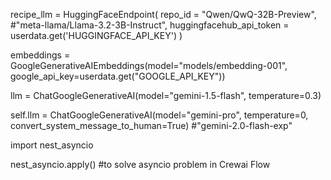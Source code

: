 recipe_llm = HuggingFaceEndpoint(
    repo_id = "Qwen/QwQ-32B-Preview", #"meta-llama/Llama-3.2-3B-Instruct",
    huggingfacehub_api_token = userdata.get('HUGGINGFACE_API_KEY')
)
 
embeddings = GoogleGenerativeAIEmbeddings(model="models/embedding-001",
                          google_api_key=userdata.get("GOOGLE_API_KEY"))
                          
llm = ChatGoogleGenerativeAI(model="gemini-1.5-flash", temperature=0.3)

 self.llm = ChatGoogleGenerativeAI(model="gemini-pro", temperature=0, convert_system_message_to_human=True)
 #"gemini-2.0-flash-exp"
  
 import nest_asyncio
 
 nest_asyncio.apply() #to solve asyncio problem in Crewai Flow
 



 



